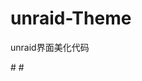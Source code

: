 # unraid-Theme

unraid界面美化代码

#</style>
#<link type="text/css" rel="Stylesheet" href="替换你样式link" />
